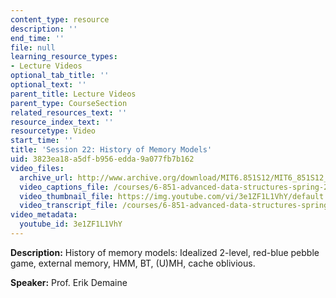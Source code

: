 ```yaml
---
content_type: resource
description: ''
end_time: ''
file: null
learning_resource_types:
- Lecture Videos
optional_tab_title: ''
optional_text: ''
parent_title: Lecture Videos
parent_type: CourseSection
related_resources_text: ''
resource_index_text: ''
resourcetype: Video
start_time: ''
title: 'Session 22: History of Memory Models'
uid: 3823ea18-a5df-b956-edda-9a077fb7b162
video_files:
  archive_url: http://www.archive.org/download/MIT6.851S12/MIT6_851S12_lec22_300k.mp4
  video_captions_file: /courses/6-851-advanced-data-structures-spring-2012/90b29e8f9a025da3befc42b74e0c7223_3e1ZF1L1VhY.vtt
  video_thumbnail_file: https://img.youtube.com/vi/3e1ZF1L1VhY/default.jpg
  video_transcript_file: /courses/6-851-advanced-data-structures-spring-2012/9a175468c9e5aa136201c6663a5887b5_3e1ZF1L1VhY.pdf
video_metadata:
  youtube_id: 3e1ZF1L1VhY
---
```


**Description:** History of memory models: Idealized 2-level, red-blue pebble game, external memory, HMM, BT, (U)MH, cache oblivious.

**Speaker:** Prof. Erik Demaine
